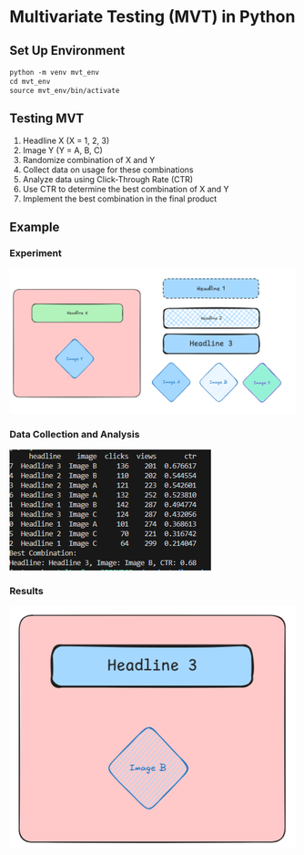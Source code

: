 # Multivariate Testing (MVT) in Python

## Set Up Environment

```
python -m venv mvt_env
cd mvt_env
source mvt_env/bin/activate
```

## Testing MVT
1. Headline X (X = 1, 2, 3)
2. Image Y (Y = A, B, C)
3. Randomize combination of X and Y
4. Collect data on usage for these combinations
5. Analyze data using Click-Through Rate (CTR)
6. Use CTR to determine the best combination of X and Y
7. Implement the best combination in the final product

## Example
### Experiment
![experiment](images/experiment.png)
### Data Collection and Analysis
![analysis](images/analysis.png)
### Results
![results](images/results.png)